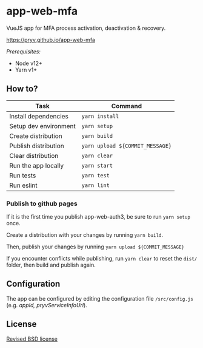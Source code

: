 # app-web-mfa
VueJS app for MFA process activation, deactivation &amp; recovery.

https://pryv.github.io/app-web-mfa

_Prerequisites:_ 
- Node v12+
- Yarn v1+

## How to?

| Task                              | Command                        |
| --------------------------------- | ------------------------------ |
| Install dependencies              | `yarn install`                 |
| Setup dev environment             | `yarn setup`                   |
| Create distribution               | `yarn build`                   |
| Publish distribution              | `yarn upload ${COMMIT_MESSAGE}`|
| Clear distribution                | `yarn clear`                   |
| Run the app locally               | `yarn start`                   |
| Run tests                         | `yarn test`                    |
| Run eslint                        | `yarn lint`                    |

### Publish to github pages

If it is the first time you publish app-web-auth3, be sure to run `yarn setup` once.

Create a distribution with your changes by running `yarn build`.

Then, publish your changes by running `yarn upload ${COMMIT_MESSAGE}`

If you encounter conflicts while publishing, run `yarn clear` to reset the `dist/` folder,
then build and publish again.

## Configuration

The app can be configured by editing the configuration file `/src/config.js` (e.g. _appId, pryvServiceInfoUrl_).

## License

[Revised BSD license](https://github.com/pryv/documents/blob/master/license-bsd-revised.md)
